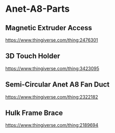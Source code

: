 # Anet-A8-Parts

## Magnetic Extruder Access
https://www.thingiverse.com/thing:2476301

## 3D Touch Holder
https://www.thingiverse.com/thing:3423095

## Semi-Circular Anet A8 Fan Duct
https://www.thingiverse.com/thing:2322182

## Hulk Frame Brace
https://www.thingiverse.com/thing:2189694

